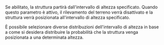 Se abilitato, la struttura partirà dall'intervallo di altezza specificato.
Quando questo parametro è attivo, il rilevamento del terreno verrà disattivato e la
struttura verrà posizionata all'intervallo di altezza specificato.

È possibile selezionare diverse distribuzioni dell'intervallo di altezza in base a come si desidera distribuire
la probabilità che la struttura venga posizionata a una determinata altezza.